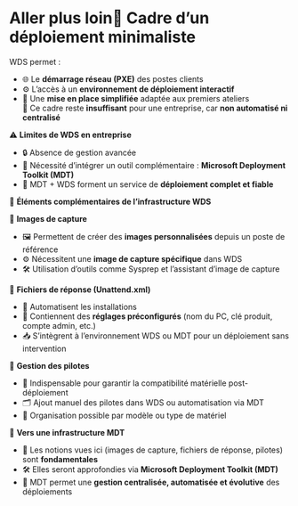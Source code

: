 # Aller plus loin🧱 **Cadre d’un déploiement minimaliste**

WDS permet :

- 🌐 Le **démarrage réseau (PXE)** des postes clients
- ⚙️ L’accès à un **environnement de déploiement interactif**
- 🧪 Une **mise en place simplifiée** adaptée aux premiers ateliers  
  🚫 Ce cadre reste **insuffisant** pour une entreprise, car **non automatisé ni centralisé**



⚠️ **Limites de WDS en entreprise**

- 🔒 Absence de gestion avancée
- 🧩 Nécessité d’intégrer un outil complémentaire : **Microsoft Deployment Toolkit (MDT)**
- 🔁 MDT + WDS forment un service de **déploiement complet et fiable**



🧰 **Éléments complémentaires de l’infrastructure WDS**

🔧 **Images de capture**

- 🖼️ Permettent de créer des **images personnalisées** depuis un poste de référence
- ⚙️ Nécessitent une **image de capture spécifique** dans WDS
- 🛠️ Utilisation d’outils comme Sysprep et l’assistant d’image de capture

📄 **Fichiers de réponse (Unattend.xml)**

- 🤖 Automatisent les installations
- 🎯 Contiennent des **réglages préconfigurés** (nom du PC, clé produit, compte admin, etc.)
- 📥 S’intègrent à l’environnement WDS ou MDT pour un déploiement sans intervention

🧬 **Gestion des pilotes**

- 💾 Indispensable pour garantir la compatibilité matérielle post-déploiement
- 🗂️ Ajout manuel des pilotes dans WDS ou automatisation via MDT
- 🧠 Organisation possible par modèle ou type de matériel



🤝 **Vers une infrastructure MDT**

- 🧩 Les notions vues ici (images de capture, fichiers de réponse, pilotes) sont **fondamentales**
- 🛠️ Elles seront approfondies via **Microsoft Deployment Toolkit (MDT)**
- 🚀 MDT permet une **gestion centralisée, automatisée et évolutive** des déploiements
